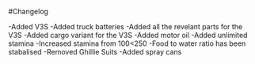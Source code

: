 #Changelog 

-Added V3S
-Added truck batteries
-Added all the revelant parts for the V3S
-Added cargo variant for the V3S
-Added motor oil 
-Added unlimited stamina 
-Increased stamina from 100<250
-Food to water ratio has been stabalised
-Removed Ghillie Suits
-Added spray cans 




